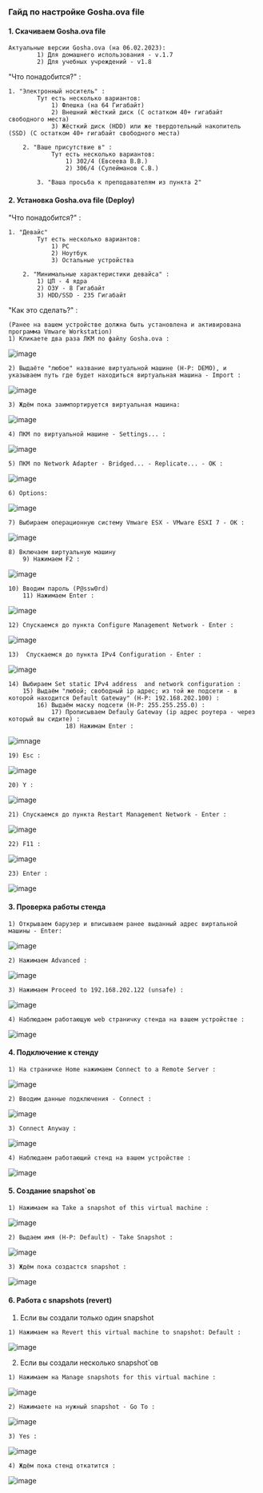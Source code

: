 ### Гайд по настройке Gosha.ova file

#### 1. Скачиваем Gosha.ova file 
```
Актуальные версии Gosha.ova (на 06.02.2023): 
        1) Для домашнего использования - v.1.7
        2) Для учебных учреждений - v1.8
```
"Что понадобится?" :
```
1. "Электронный носитель" :
        Тут есть несколько вариантов:
            1) Флешка (на 64 Гигабайт)
            2) Внешний жёсткий диск (С остатком 40+ гигабайт свободного места)
            3) Жёсткий диск (HDD) или же твердотельный накопитель (SSD) (С остатком 40+ гигабайт свободного места)

    2. "Ваше присутствие в" :
            Тут есть несколько вариантов:
                1) 302/4 (Евсеева В.В.)
                2) 306/4 (Сулейманов С.В.)

        3. "Ваша просьба к преподавателям из пункта 2" 
```

#### 2. Установка Gosha.ova file (Deploy)
"Что понадобится?" :
```
1. "Девайс"
        Тут есть несколько вариантов: 
            1) PC 
            2) Ноутбук
            3) Остальные устройства
    
    2. "Минимальные характеристики девайса" :
        1) ЦП - 4 ядра
        2) ОЗУ - 8 Гигабайт
        3) HDD/SSD - 235 Гигабайт
```



"Как это сделать?" :
```
(Ранее на вашем устройстве должна быть установлена и активирована программа Vmware Workstation)
1) Кликаете два раза ЛКМ по файлу Gosha.ova :
```
![image](/screenshots/ssl1.png)
```
2) Выдаёте "любое" название виртуальной машине (Н-Р: DEMO), и указываем путь где будет находиться виртуальная машина - Import :
```
![image](/screenshots/ssl2.png)
```
3) Ждём пока заимпортируется виртуальная машина: 
```
![image](/screenshots/ssl3.png)
```
4) ПКМ по виртуальной машине - Settings... : 
```
![image](/screenshots/ssl4.png)
```
5) ПКМ по Network Adapter - Bridged... - Replicate... - OK :
```
![image](/screenshots/ssl5.png)
```
6) Options:
```
![image](/screenshots/options1.png)
```
7) Выбираем операционную систему Vmware ESX - VMware ESXI 7 - OK :
```
![image](/screenshots/options2.png)
```
8) Включаем виртуальную машину
    9) Нажимаем F2 :
```
![image](/screenshots/ssl6.png)
```
10) Вводим пароль (P@ssw0rd)
    11) Нажимаем Enter : 
```
![image](/screenshots/ssl7.png)
```
12) Спускаемся до пункта Configure Management Network - Enter :
```
![image](/screenshots/ssl8.png)
```
13)  Спускаемся до пункта IPv4 Configuration - Enter :
```
![image](/screenshots/ssl9.png)
```
14) Выбираем Set static IPv4 address  and network configuration :
    15) Выдаём "любой; свободный ip адрес; из той же подсети - в которой находится Default Gateway" (Н-Р: 192.168.202.100) : 
        16) Выдаём маску подсети (Н-Р: 255.255.255.0) :
            17) Прописываем Defauly Gateway (ip адрес роутера - через который вы сидите) :
                18) Нажимам Enter :
```
![imnage](/screenshots/ssl10.png)
```
19) Esc : 
```
![image](/screenshots/ssl11.png)
```
20) Y : 
```
![image](/screenshots/ssl12.png)
```
21) Спускаемся до пункта Restart Management Network - Enter :
```
![image](/screenshots/ssl13.png)
```
22) F11 :
```
![image](/screenshots/ssl15.png)
```
23) Enter :
```
![image](/screenshots/ssl16.png)

#### 3. Проверка работы стенда
```
1) Открываем барузер и вписываем ранее выданный адрес виртальной машины - Enter:
```
![image](/screenshots/status1.png)
```
2) Нажимаем Advanced :
```
![image](/screenshots/status2.png)
```
3) Нажимаем Proceed to 192.168.202.122 (unsafe) : 
```
![image](/screenshots/status3.png)
```
4) Наблюдаем работающую web страничку стенда на вашем устройстве : 
```
![image](/screenshots/status4.png)

#### 4. Подключение к стенду
```
1) На страничке Home нажимаем Connect to a Remote Server :
```
![image](/screenshots/con1.png)
```
2) Вводим данные подключения - Connect :
```
![image](/screenshots/con2.png)
```
3) Connect Anyway :
```
![image](/screenshots/con3.png)
```
4) Наблюдаем работающий стенд на вашем устройстве : 
```
![image](/screenshots/con4.png)

#### 5. Создание snapshot`ов
```
1) Нажимаем на Take a snapshot of this virtual machine :
```
![image](/screenshots/snapshot.png)
```
2) Выдаем имя (Н-Р: Default) - Take Snapshot :
```
![image](/screenshots/snapshot1.png)
```
3) Ждём пока создастся snapshot : 
```
![image](/screenshots/snapshot2.png)

#### 6. Работа с snapshots (revert)
1. Если вы создали только один snapshot
```
1) Нажимаем на Revert this virtual machine to snapshot: Default :
```
![image](/screenshots/revert1.png)

2. Если вы создали несколько snapshot`ов 
```
1) Нажимаем на Manage snapshots for this virtual machine :
```
![image](/screenshots/revert2.png)
```
2) Нажимаете на нужный snapshot - Go To :
```
![image](/screenshots/revert3.png)
```
3) Yes :
```
![image](/screenshots/revert4.png)
```
4) Ждём пока стенд откатится :
```
![image](/screenshots/revert5.png)

